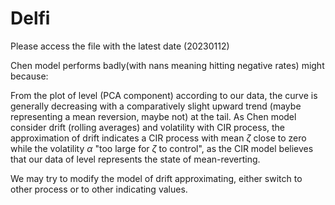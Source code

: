 # Delfi

Please access the file with the latest date (20230112)

Chen model performs badly(with nans meaning hitting negative rates) might because:

From the plot of level (PCA component) according to our data, the curve is generally decreasing with a comparatively slight upward trend (maybe representing a mean reversion, maybe not) at the tail. As Chen model consider drift (rolling averages) and volatility with CIR process, the approximation of drift indicates a CIR process with mean $\zeta$ close to zero while the volatility $\alpha$ "too large for $\zeta$ to control", as the CIR model believes that our data of level represents the state of mean-reverting.

We may try to modify the model of drift approximating, either switch to other process or to other indicating values.
